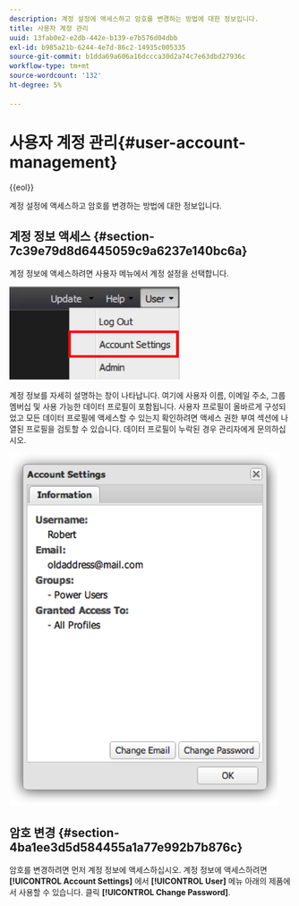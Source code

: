 ```yaml
---
description: 계정 설정에 액세스하고 암호를 변경하는 방법에 대한 정보입니다.
title: 사용자 계정 관리
uuid: 13fab0e2-e2db-442e-b139-e7b576d04dbb
exl-id: b985a21b-6244-4e7d-86c2-14935c005335
source-git-commit: b1dda69a606a16dccca30d2a74c7e63dbd27936c
workflow-type: tm+mt
source-wordcount: '132'
ht-degree: 5%

---
```


# 사용자 계정 관리{#user-account-management}

{{eol}}

계정 설정에 액세스하고 암호를 변경하는 방법에 대한 정보입니다.

## 계정 정보 액세스 {#section-7c39e79d8d6445059c9a6237e140bc6a}

계정 정보에 액세스하려면 사용자 메뉴에서 계정 설정을 선택합니다.

![](assets/account_settings.png)

계정 정보를 자세히 설명하는 창이 나타납니다. 여기에 사용자 이름, 이메일 주소, 그룹 멤버십 및 사용 가능한 데이터 프로필이 포함됩니다. 사용자 프로필이 올바르게 구성되었고 모든 데이터 프로필에 액세스할 수 있는지 확인하려면 액세스 권한 부여 섹션에 나열된 프로필을 검토할 수 있습니다. 데이터 프로필이 누락된 경우 관리자에게 문의하십시오.

![](assets/account_settings2.png)

## 암호 변경 {#section-4ba1ee3d5d584455a1a77e992b7b876c}

암호를 변경하려면 먼저 계정 정보에 액세스하십시오. 계정 정보에 액세스하려면 **[!UICONTROL Account Settings]** 에서 **[!UICONTROL User]** 메뉴 아래의 제품에서 사용할 수 있습니다. 클릭 **[!UICONTROL Change Password]**.
